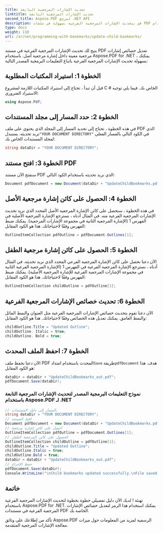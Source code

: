 ```yaml
---
title: تحديث الإشارات المرجعية التابعة
linktitle: تحديث الإشارات المرجعية التابعة
second_title: Aspose.PDF لمرجع .NET API
description: قم بتحديث الإشارات المرجعية الفرعية بسهولة في ملفات PDF الخاصة بك باستخدام Aspose.PDF for .NET.
type: docs
weight: 110
url: /ar/net/programming-with-bookmarks/update-child-bookmarks/
---
```


يتيح لك تحديث الإشارات المرجعية الفرعية في مستند PDF تعديل خصائص إشارات مرجعية معينة داخل إشارة مرجعية أصل. باستخدام Aspose.PDF for .NET ، يمكنك بسهولة تحديث الإشارات المرجعية الفرعية باتباع التعليمات البرمجية المصدر التالية:

## الخطوة 1: استيراد المكتبات المطلوبة

قبل أن تبدأ ، تحتاج إلى استيراد المكتبات اللازمة لمشروع C # الخاص بك. فيما يلي توجيه الاستيراد الضروري:

```csharp
using Aspose.Pdf;
```

## الخطوة 2: حدد المسار إلى مجلد المستندات

 في هذه الخطوة ، تحتاج إلى تحديد المسار إلى المجلد الذي يحتوي على ملف PDF الذي تريد تحديثه. يستبدل`"YOUR DOCUMENT DIRECTORY"` في الكود التالي بالمسار الفعلي لمجلد المستندات الخاص بك:

```csharp
string dataDir = "YOUR DOCUMENT DIRECTORY";
```

## الخطوة 3: افتح مستند PDF

سنفتح الآن مستند PDF الذي نريد تحديثه باستخدام الكود التالي:

```csharp
Document pdfDocument = new Document(dataDir + "UpdateChildBookmarks.pdf");
```

## الخطوة 4: الحصول على كائن إشارة مرجعية الأصل

في هذه الخطوة ، سنحصل على كائن الإشارة المرجعية الأصل المحدد الذي نريد تحديث الإشارات المرجعية الفرعية منه. في المثال أدناه ، نسترجع الإشارة المرجعية الأصلية في الفهرس 1 (الإشارة المرجعية الثانية في مجموعة الإشارات المرجعية). يمكنك ضبط الفهرس وفقًا لاحتياجاتك. هذا هو الكود المقابل:

```csharp
OutlineItemCollection pdfOutline = pdfDocument.Outlines[1];
```

## الخطوة 5: الحصول على كائن إشارة مرجعية الطفل

الآن دعنا نحصل على كائن الإشارة المرجعية الفرعي المحدد الذي نريد تحديثه. في المثال أدناه ، نسترجع الإشارة المرجعية الفرعية في الفهرس 1 (الإشارة المرجعية الفرعية الثانية في مجموعة الإشارات المرجعية الفرعية للإشارة المرجعية الأصلية). يمكنك ضبط الفهرس وفقًا لاحتياجاتك. هذا هو الكود المقابل:

```csharp
OutlineItemCollection childOutline = pdfOutline[1];
```

## الخطوة 6: تحديث خصائص الإشارات المرجعية الفرعية

الآن دعنا نقوم بتحديث خصائص الإشارات المرجعية الفرعية مثل العنوان والنمط المائل والنمط الغامق. يمكنك تعديل هذه الخصائص وفقًا لاحتياجاتك. هذا هو الكود المقابل:

```csharp
childOutline.Title = "Updated Outline";
childOutline. Italic = true;
childOutline. Bold = true;
```

## الخطوة 7: احفظ الملف المحدث

الآن دعنا نحفظ ملف PDF المحدث باستخدام امتداد`Save` طريقة`pdfDocument` هدف. هذا هو الكود المقابل:

```csharp
dataDir = dataDir + "UpdateChildBookmarks_out.pdf";
pdfDocument.Save(dataDir);
```

### نموذج التعليمات البرمجية المصدر لتحديث الإشارات المرجعية التابعة باستخدام Aspose.PDF لـ .NET 
```csharp
// المسار إلى دليل المستندات.
string dataDir = "YOUR DOCUMENT DIRECTORY";
// افتح المستند
Document pdfDocument = new Document(dataDir + "UpdateChildBookmarks.pdf");
// احصل على كائن إشارة مرجعية
OutlineItemCollection pdfOutline = pdfDocument.Outlines[1];
// الحصول على كائن المرجعية الطفل
OutlineItemCollection childOutline = pdfOutline[1];
childOutline.Title = "Updated Outline";
childOutline.Italic = true;
childOutline.Bold = true;
dataDir = dataDir + "UpdateChildBookmarks_out.pdf";            
// حفظ الإخراج
pdfDocument.Save(dataDir);
Console.WriteLine("\nChild bookmarks updated successfully.\nFile saved at " + dataDir);
```

## خاتمة

تهنئة ! لديك الآن دليل تفصيلي خطوة بخطوة لتحديث الإشارات المرجعية الفرعية باستخدام Aspose.PDF for .NET. يمكنك استخدام هذا الرمز لتعديل خصائص الإشارات المرجعية الفرعية في مستندات PDF الخاصة بك.

تأكد من إطلاعك على وثائق Aspose.PDF الرسمية لمزيد من المعلومات حول ميزات معالجة الإشارات المرجعية المتقدمة.